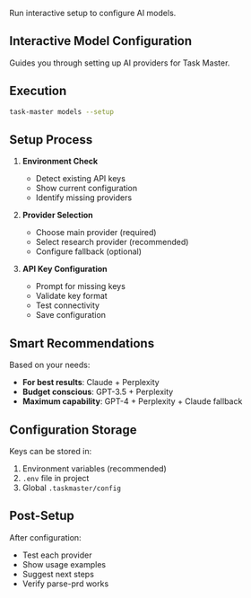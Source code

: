 Run interactive setup to configure AI models.

## Interactive Model Configuration

Guides you through setting up AI providers for Task Master.

## Execution

```bash
task-master models --setup
```

## Setup Process

1. **Environment Check**

   - Detect existing API keys
   - Show current configuration
   - Identify missing providers

1. **Provider Selection**

   - Choose main provider (required)
   - Select research provider (recommended)
   - Configure fallback (optional)

1. **API Key Configuration**

   - Prompt for missing keys
   - Validate key format
   - Test connectivity
   - Save configuration

## Smart Recommendations

Based on your needs:

- **For best results**: Claude + Perplexity
- **Budget conscious**: GPT-3.5 + Perplexity
- **Maximum capability**: GPT-4 + Perplexity + Claude fallback

## Configuration Storage

Keys can be stored in:

1. Environment variables (recommended)
1. `.env` file in project
1. Global `.taskmaster/config`

## Post-Setup

After configuration:

- Test each provider
- Show usage examples
- Suggest next steps
- Verify parse-prd works

